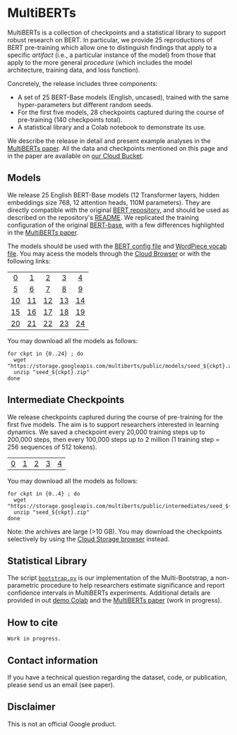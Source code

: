 # MultiBERTs

MultiBERTs is a collection of checkpoints and a statistical library to
support robust research on BERT. In particular, we provide 25 reproductions of BERT pre-training which allow one to distinguish findings that apply to a specific _artifact_ (i.e., a particular instance of the model) from those that apply to the more general _procedure_ (which includes the model architecture, training data, and loss function).

Concretely, the release includes three components:

* A set of 25 BERT-Base models (English, uncased), trained with the same hyper-parameters but different random seeds.
* For the first five models, 28 checkpoints captured during the course of pre-training (140 checkpoints total).
* A statistical library and a Colab notebook to demonstrate its use.

We describe the release in detail and present example analyses in the [MultiBERTs paper](). All the data and checkpoints mentioned on this page and in the paper are available on [our Cloud Bucket](https://console.cloud.google.com/storage/browser/multiberts/public).



## Models

We release 25 English BERT-Base models (12 Transformer layers, hidden embeddings size 768, 12 attention heads, 110M parameters). They are directly compatible with the original [BERT repository](https://github.com/google-research/bert), and should be used as described on the repository's [README](https://github.com/google-research/bert#readme). We replicated the training configuration of the original [BERT-base](https://storage.googleapis.com/bert_models/2018_10_18/uncased_L-12_H-768_A-12.zip), with a few differences highlighted in the [MultiBERTs paper]().

The models should be used with the [BERT config file](https://storage.googleapis.com/multiberts/public/bert_config.json)
and [WordPiece vocab file](https://storage.googleapis.com/multiberts/public/vocab.txt).
You may acess the models through the [Cloud Browser](https://console.cloud.google.com/storage/browser/multiberts/public/models)
or with the following links:

| | | | | |
|:---:|:---:|:---:|:---:|:---:|
| [0] | [1] | [2] | [3] | [4] |
| [5] | [6] | [7] | [8] | [9] |
| [10] | [11] | [12] | [13] | [14] |
| [15] | [16] | [17] | [18] | [19] |
| [20] | [21] | [22] | [23] | [24] |


[0]: https://storage.googleapis.com/multiberts/public/models/seed_0.zip
[1]: https://storage.googleapis.com/multiberts/public/models/seed_1.zip
[2]: https://storage.googleapis.com/multiberts/public/models/seed_2.zip
[3]: https://storage.googleapis.com/multiberts/public/models/seed_3.zip
[4]: https://storage.googleapis.com/multiberts/public/models/seed_4.zip
[5]: https://storage.googleapis.com/multiberts/public/models/seed_5.zip
[6]: https://storage.googleapis.com/multiberts/public/models/seed_6.zip
[7]: https://storage.googleapis.com/multiberts/public/models/seed_7.zip
[8]: https://storage.googleapis.com/multiberts/public/models/seed_8.zip
[9]: https://storage.googleapis.com/multiberts/public/models/seed_9.zip
[10]: https://storage.googleapis.com/multiberts/public/models/seed_10.zip
[11]: https://storage.googleapis.com/multiberts/public/models/seed_11.zip
[12]: https://storage.googleapis.com/multiberts/public/models/seed_12.zip
[13]: https://storage.googleapis.com/multiberts/public/models/seed_13.zip
[14]: https://storage.googleapis.com/multiberts/public/models/seed_14.zip
[15]: https://storage.googleapis.com/multiberts/public/models/seed_15.zip
[16]: https://storage.googleapis.com/multiberts/public/models/seed_16.zip
[17]: https://storage.googleapis.com/multiberts/public/models/seed_17.zip
[18]: https://storage.googleapis.com/multiberts/public/models/seed_18.zip
[19]: https://storage.googleapis.com/multiberts/public/models/seed_19.zip
[20]: https://storage.googleapis.com/multiberts/public/models/seed_20.zip
[21]: https://storage.googleapis.com/multiberts/public/models/seed_21.zip
[22]: https://storage.googleapis.com/multiberts/public/models/seed_22.zip
[23]: https://storage.googleapis.com/multiberts/public/models/seed_23.zip
[24]: https://storage.googleapis.com/multiberts/public/models/seed_24.zip

You may download all the models as follows:

```
for ckpt in {0..24} ; do
  wget "https://storage.googleapis.com/multiberts/public/models/seed_${ckpt}.zip"
  unzip "seed_${ckpt}.zip"
done

```



## Intermediate Checkpoints

We release checkpoints captured during the course of pre-training for the first five models. The aim is to support researchers interested in learning dynamics. We saved a checkpoint every 20,000 training steps up to 200,000 steps, then every 100,000 steps up to 2 million (1 training step = 256 sequences of 512 tokens).


| | | | | |
|:---:|:---:|:---:|:---:|:---:|
| [0](https://storage.googleapis.com/multiberts/public/intermediates/seed_0.zip) | [1](https://storage.googleapis.com/multiberts/public/intermediates/seed_1.zip) | [2](https://storage.googleapis.com/multiberts/public/intermediates/seed_2.zip) | [3](https://storage.googleapis.com/multiberts/public/intermediates/seed_3.zip) | [4](https://storage.googleapis.com/multiberts/public/intermediates/seed_4.zip) |

You may download all the models as follows:

```
for ckpt in {0..4} ; do
  wget "https://storage.googleapis.com/multiberts/public/intermediates/seed_${ckpt}.zip"
  unzip "seed_${ckpt}.zip"
done

```

Note: the archives are large (>10 GB). You may download the checkpoints selectively by using the
[Cloud Storage browser](https://console.cloud.google.com/storage/browser/multiberts/public/intermediates) instead.


## Statistical Library

The script [`bootstrap.py`]() is our implementation of the Multi-Bootstrap, a non-parametric procedure to help researchers estimate significance and report confidence intervals in MultiBERTs experiments.
Additional details are provided in out [demo Colab]() and the [MultiBERTs paper]() (work in progress).



## How to cite

```
Work in progress.
```

## Contact information

If you have a technical question regarding the dataset, code, or publication, please send us an email (see paper).

## Disclaimer
This is not an official Google product.

